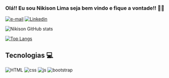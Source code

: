### Olá!! Eu sou Nikison Lima seja bem vindo e fique a vontade!! 🤖🚀

[![e-mail](https://img.shields.io/badge/Gmail-D14836?style=for-the-badge&logo=gmail&logoColor=white)](https://mail.google.com/mail/u/0/?tab=wm#inbox)
[![Linkedin](https://img.shields.io/badge/LinkedIn-0077B5?style=for-the-badge&logo=linkedin&logoColor=white)](https://www.linkedin.com/in/nikison-de-assis-lima-101082235/)

![Nikison GitHub stats](https://github-readme-stats.vercel.app/api?username=Nikisonlima&show_icons=true&theme=tokyonight)

[![Top Langs](https://github-readme-stats.vercel.app/api/top-langs/?username=Nikisonlima)](https://github.com/anuraghazra/github-readme-stats)

## Tecnologias 💻

<div>
<img aling="center" alt="HTML" src="https://img.shields.io/badge/HTML5-E34F26?style=for-the-badge&logo=html5&logoColor=white"> <img aling="center" alt="css" src="https://img.shields.io/badge/CSS3-1572B6?style=for-the-badge&logo=css3&logoColor=white"> <img aling="center" alt="js" src="https://img.shields.io/badge/JavaScript-F7DF1E?style=for-the-badge&logo=javascript&logoColor=black"> <img aling="center" alt="bootstrap" src="https://img.shields.io/badge/Bootstrap-563D7C?style=for-the-badge&logo=bootstrap&logoColor=white"> 
</div>


